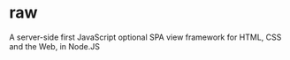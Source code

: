 # raw
A server-side first JavaScript optional SPA view framework for HTML, CSS and the Web, in Node.JS
